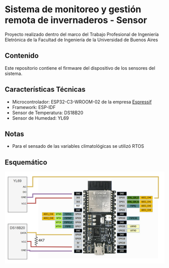 # Sistema de monitoreo y gestión remota de invernaderos - Sensor
Proyecto realizado dentro del marco del Trabajo Profesional de Ingeniería Eletrónica de la Facultad de Ingeniería de la Universidad de Buenos Aires

## Contenido 
Este repositorio contiene el firmware del dispositivo de los sensores del sistema.

## Características Técnicas
- Microcontrolador: ESP32-C3-WROOM-02 de la empresa [Espressif](https://www.espressif.com/)
- Framework: ESP-IDF
- Sensor de Temperatura: DS18B20
- Sensor de Humedad: YL69

## Notas
- Para el sensado de las variables climatológicas se utilizó RTOS

## Esquemático
![Diagrama del dispositivo Sensor](images/sensor_diagram.png)

